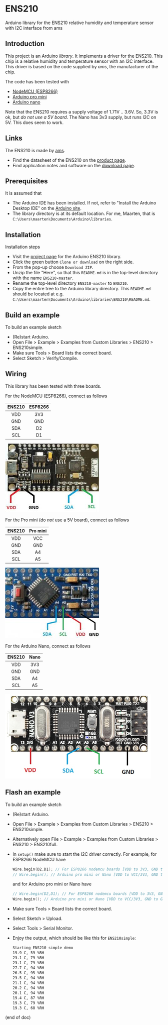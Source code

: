 # ENS210
Arduino library for the ENS210 relative humidity and temperature sensor with I2C interface from ams

## Introduction
This project is an Arduino *library*. It implements a driver for the ENS210.
This chip is a relative humidity and temperature sensor with an I2C interface.
This driver is based on the code supplied by *ams*, the manufacturer of the chip.

The code has been tested with
 - [NodeMCU (ESP8266)](https://www.aliexpress.com/item/NodeMCU-V3-Lua-WIFI-module-integration-of-ESP8266-extra-memory-32M-flash-USB-serial-CP2102/32779738528.html)
 - [Arduino pro mini](https://www.aliexpress.com/item/ProMini-ATmega328P-3-3V-Compatible-for-Arduino-Pro-Mini/32525927539.html)
 - [Arduino nano](https://www.aliexpress.com/item/Nano-CH340-ATmega328P-MicroUSB-Compatible-for-Arduino-Nano-V3/32572612009.html)

Note that the ENS210 requires a supply voltage of 1.71V .. 3.6V.
So, 3.3V is ok, but *do not use a 5V board*.
The Nano has 3v3 supply, but runs I2C on 5V. This does seem to work.

## Links
The ENS210 is made by [ams](http://www.ams.com).
 - Find the datasheet of the ENS210 on the
   [product page](http://ams.com/eng/Products/Environmental-Sensors/Relative-Humidity-and-Temperature-Sensors/ENS210).
 - Find application notes and software on the
   [download page](https://download.ams.com/ENVIRONMENTAL-SENSORS/ENS210).

## Prerequisites
It is assumed that
 - The Arduino IDE has been installed.
   If not, refer to "Install the Arduino Desktop IDE" on the
   [Arduino site](https://www.arduino.cc/en/Guide/HomePage).
 - The library directory is at its default location.
   For me, Maarten, that is `C:\Users\maarten\Documents\Arduino\libraries`.

## Installation
Installation steps
 - Visit the [project page](https://github.com/maarten-pennings/ENS210) for the Arduino ENS210 library.
 - Click the green button `Clone or download` on the right side.
 - From the pop-up choose `Download ZIP`.
 - Unzip the file "Here", so that this `README.md` is in the top-level directory
   with the name `ENS210-master`.
 - Rename the top-level directory `ENS210-master` to `ENS210`.
 - Copy the entire tree to the Arduino library directory.
   This `README.md` should be located at e.g.
   `C:\Users\maarten\Documents\Arduino\libraries\ENS210\README.md`.

## Build an example
To build an example sketch
 - (Re)start Arduino.
 - Open File > Example > Examples from Custom Libraries > ENS210 > ENS210simple.
 - Make sure Tools > Board lists the correct board.
 - Select Sketch > Verify/Compile.

## Wiring
This library has been tested with three boards.

For the NodeMCU (ESP8266), connect as follows

| ENS210 | ESP8266 |
|:------:|:-------:|
|   VDD  |   3V3   |
|   GND  |   GND   |
|   SDA  |   D2    |
|   SCL  |   D1    |

![wiring ESP8266 NoeMCU](wire-esp.jpg)

For the Pro mini (do *not* use a 5V board), connect as follows

| ENS210 | Pro mini |
|:------:|:--------:|
|   VDD  |   VCC    |
|   GND  |   GND    |
|   SDA  |    A4    |
|   SCL  |    A5    |

![wiring pro mini](wire-promini.jpg)

For the Arduino Nano, connect as follows

| ENS210 |   Nano   |
|:------:|:--------:|
|   VDD  |   3V3    |
|   GND  |   GND    |
|   SDA  |    A4    |
|   SCL  |    A5    |

![wiring nano](wire-nanov3.jpg)

## Flash an example
To build an example sketch
 - (Re)start Arduino.
 - Open File > Example > Examples from Custom Libraries > ENS210 > ENS210simple.
 - Alternatively open File > Example > Examples from Custom Libraries > ENS210 > ENS210full.
 - In `setup()` make sure to start the I2C driver correctly.
   For example, for ESP8266 NodeMCU have
     ```C++
     Wire.begin(D2,D1); // For ESP8266 nodemcu boards [VDD to 3V3, GND to GND, SDA to D2, SCL to D1]
     // Wire.begin(); // Arduino pro mini or Nano [VDD to VCC/3V3, GND to GND, SDA to A4, SCL to A5]
     ```
   and for Arduino pro mini or Nano have
     ```C++
     // Wire.begin(D2,D1); // For ESP8266 nodemcu boards [VDD to 3V3, GND to GND, SDA to D2, SCL to D1]
     Wire.begin(); // Arduino pro mini or Nano [VDD to VCC/3V3, GND to GND, SDA to A4, SCL to A5]
     ```
 - Make sure Tools > Board lists the correct board.
 - Select Sketch > Upload.
 - Select Tools > Serial Monitor.
 - Enjoy the output, which should be like this for `ENS210simple`:

     ```Text
     Starting ENS210 simple demo
     19.9 C, 59 %RH
     23.1 C, 79 %RH
     23.1 C, 79 %RH
     27.7 C, 94 %RH
     26.5 C, 95 %RH
     23.5 C, 94 %RH
     21.1 C, 94 %RH
     20.2 C, 94 %RH
     20.1 C, 94 %RH
     19.4 C, 87 %RH
     19.3 C, 79 %RH
     19.3 C, 68 %RH
     ```


(end of doc)
